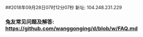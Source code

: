##2018年09月28日07时12分07秒 新址: 104.248.231.229
### 兔友常见问题及解答: https://github.com/wanggonging/d/blob/w/FAQ.md
